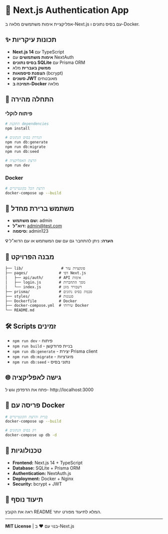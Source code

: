 # 🔐 Next.js Authentication App

אפליקציית אימות משתמשים מלאה ב-Next.js עם בסיס נתונים ו-Docker.

## ✨ תכונות עיקריות

- **Next.js 14** עם TypeScript
- **אימות משתמשים** עם NextAuth
- **בסיס נתונים SQLite** עם Prisma ORM
- **ממשק בעברית** מלא
- **הצפנת סיסמאות** (bcrypt)
- **סשנים JWT** מאובטחים
- **תמיכה ב-Docker** מלאה

## 🚀 התחלה מהירה

### פיתוח לוקלי

```bash
# התקנת dependencies
npm install

# הגדרת בסיס הנתונים
npm run db:generate
npm run db:migrate
npm run db:seed

# הרצת האפליקציה
npm run dev
```

### Docker

```bash
# הרצת הכל בקונטיינרים
docker-compose up --build
```

## 👤 משתמש ברירת מחדל

- **שם משתמש:** admin
- **דוא"ל:** admin@test.com
- **סיסמה:** admin123

**💡 הערה:** ניתן להתחבר גם עם שם המשתמש או עם הדוא"ל

## 📁 מבנה הפרויקט

```
├── lib/                 # פונקציות עזר
├── pages/              # דפי Next.js
│   ├── api/auth/       # API אימות
│   ├── login.js        # מסך התחברות
│   └── index.js        # דשבורד מוגן
├── prisma/             # סכמת בסיס נתונים
├── styles/             # סגנונות
├── Dockerfile          # Docker
├── docker-compose.yml  # שירותי Docker
└── README.md
```

## 🛠️ Scripts זמינים

- `npm run dev` - פיתוח
- `npm run build` - בניית פרודקשן
- `npm run db:generate` - יצירת Prisma client
- `npm run db:migrate` - מיגרציות
- `npm run db:seed` - נתוני בסיס

## 🌐 גישה לאפליקציה

פתח את הדפדפן וגש ל- http://localhost:3000

## 🐳 פריסה עם Docker

```bash
# בניית והרצת הקונטיינרים
docker-compose up --build

# רק בסיס הנתונים
docker-compose up db -d
```

## 🔧 טכנולוגיות

- **Frontend:** Next.js 14 + TypeScript
- **Database:** SQLite + Prisma ORM
- **Authentication:** NextAuth.js
- **Deployment:** Docker + Nginx
- **Security:** bcrypt + JWT

## 📖 תיעוד נוסף

ראה את הקובץ README המלא לתיעוד מפורט יותר.

---

**MIT License** | בנוי עם ❤️ ב-Next.js

